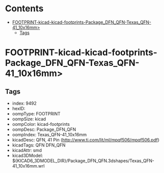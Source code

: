 



Contents
========

* [FOOTPRINT-kicad-kicad-footprints-Package_DFN_QFN-Texas_QFN-41_10x16mm>](#footprint-kicad-kicad-footprints-package_dfn_qfn-texas_qfn-41_10x16mm)
	* [Tags](#tags)

# FOOTPRINT-kicad-kicad-footprints-Package_DFN_QFN-Texas_QFN-41_10x16mm>

## Tags

- index: 9492
- hexID: 
- oompType: FOOTPRINT
- oompSize: kicad
- oompColor: kicad-footprints
- oompDesc: Package_DFN_QFN
- oompIndex: Texas_QFN-41_10x16mm
- kicadDesc: QFN, 41 Pin (http://www.ti.com/lit/ml/mpqf506/mpqf506.pdf)
- kicadTags: QFN DFN_QFN
- kicadAttr: smd
- kicad3DModel: ${KICAD6_3DMODEL_DIR}/Package_DFN_QFN.3dshapes/Texas_QFN-41_10x16mm.wrl
